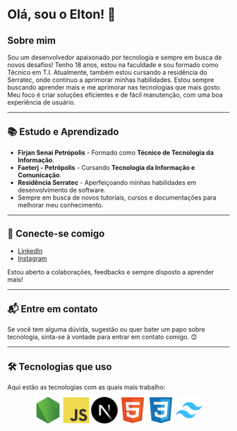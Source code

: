 # Olá, sou o Elton! 👋

## Sobre mim

Sou um desenvolvedor apaixonado por tecnologia e sempre em busca de novos desafios! Tenho 18 anos, estou na faculdade e sou formado como Técnico em T.I. Atualmente, também estou cursando a residência do Serratec, onde continuo a aprimorar minhas habilidades.
Estou sempre buscando aprender mais e me aprimorar nas tecnologias que mais gosto. Meu foco é criar soluções eficientes e de fácil manutenção, com uma boa experiência de usuário.

---

## 📚 Estudo e Aprendizado
- **Firjan Senai Petrópolis** - Formado como **Técnico de Tecnologia da Informação**.
- **Faeterj - Petrópolis** - Cursando **Tecnologia da Informação e Comunicação**.
- **Residência Serratec** - Aperfeiçoando minhas habilidades em desenvolvimento de software.
- Sempre em busca de novos tutoriais, cursos e documentações para melhorar meu conhecimento.

---

## 🚀 Conecte-se comigo

- [LinkedIn](https://www.linkedin.com/in/elton-kasesky-1682a229b/)
- [Instagram](https://www.instagram.com/elton.kasesky/)

Estou aberto a colaborações, feedbacks e sempre disposto a aprender mais!

---

## 📬 Entre em contato

Se você tem alguma dúvida, sugestão ou quer bater um papo sobre tecnologia, sinta-se à vontade para entrar em contato comigo. 😊

---

## 🛠️ Tecnologias que uso

Aqui estão as tecnologias com as quais mais trabalho:

<p align="center">
  <img src="https://github.com/devicons/devicon/blob/master/icons/nodejs/nodejs-original.svg" alt="Node.js" width="60" />
  <img src="https://github.com/devicons/devicon/blob/master/icons/javascript/javascript-original.svg" alt="JavaScript" width="60" />
  <img src="https://github.com/devicons/devicon/blob/master/icons/nextjs/nextjs-original.svg" alt="Next.js" width="60" />
  <img src="https://github.com/devicons/devicon/blob/master/icons/html5/html5-original.svg" alt="HTML5" width="60" />
  <img src="https://github.com/devicons/devicon/blob/master/icons/css3/css3-original.svg" alt="CSS3" width="60" />
  <img src="https://github.com/devicons/devicon/blob/master/icons/tailwindcss/tailwindcss-original.svg" alt="Tailwind CSS" width="60" />
</p>

